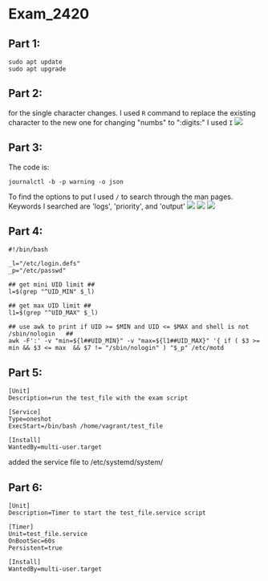 # Exam_2420
## Part 1:
```
sudo apt update
sudo apt upgrade
```
## Part 2:

for the single character changes. I used `R` command to replace the existing character to the new one
for changing "numbs" to ":digits:" I used `I`
![](vim1.PNG)

## Part 3:
The code is:
```
journalctl -b -p warning -o json
```
To find the options to put I used `/` to search through the man pages. Keywords I searched are 'logs', 'priority', and 'output'
![](Part3-1.PNG)
![](Part3-2.PNG)
![](Part3-3.PNG)

## Part 4:
```
#!/bin/bash

_l="/etc/login.defs"
_p="/etc/passwd"

## get mini UID limit ##
l=$(grep "^UID_MIN" $_l)

## get max UID limit ##
l1=$(grep "^UID_MAX" $_l)

## use awk to print if UID >= $MIN and UID <= $MAX and shell is not /sbin/nologin   ##
awk -F':' -v "min=${l##UID_MIN}" -v "max=${l1##UID_MAX}" '{ if ( $3 >= min && $3 <= max  && $7 != "/sbin/nologin" ) "$_p" /etc/motd
```

## Part 5:
```
[Unit]
Description=run the test_file with the exam script

[Service]
Type=oneshot
ExecStart=/bin/bash /home/vagrant/test_file

[Install]
WantedBy=multi-user.target
```

added the service file to /etc/systemd/system/

## Part 6:
```
[Unit]
Description=Timer to start the test_file.service script

[Timer]
Unit=test_file.service
OnBootSec=60s
Persistent=true

[Install]
WantedBy=multi-user.target
```
